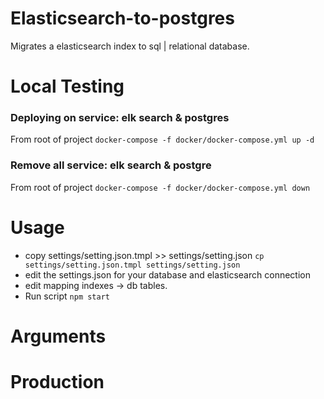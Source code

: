 # Elasticsearch-to-postgres
Migrates a elasticsearch index to sql | relational database.

# Local Testing
### Deploying on service: elk search & postgres
From root of project
``` docker-compose -f docker/docker-compose.yml up -d ```

### Remove all service: elk search & postgre
From root of project
``` docker-compose -f docker/docker-compose.yml down ```

# Usage

- copy settings/setting.json.tmpl >> settings/setting.json
``` cp settings/setting.json.tmpl settings/setting.json ```
- edit the settings.json for your database and elasticsearch connection
- edit mapping indexes -> db tables.
- Run script 
``` npm start ```

# Arguments

# Production 


